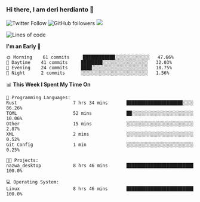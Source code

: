 ### Hi there, I am deri herdianto 👋
![Twitter Follow](https://img.shields.io/twitter/follow/deikatsuo?label=Follow)
![GitHub followers](https://img.shields.io/github/followers/deikatsuo?label=Follow&style=social)
![](https://visitor-badge.glitch.me/badge?page_id=deikatsuo.deikatsuo)

<!--
**deikatsuo/deikatsuo** is a ✨ _special_ ✨ repository because its `README.md` (this file) appears on your GitHub profile.

Here are some ideas to get you started:

- 🔭 I’m currently working on ...
- 🌱 I’m currently learning ...
- 👯 I’m looking to collaborate on ...
- 🤔 I’m looking for help with ...
- 💬 Ask me about ...
- 📫 How to reach me: ...
- 😄 Pronouns: ...
- ⚡ Fun fact: ...
-->

<!--START_SECTION:waka-->
![Lines of code](https://img.shields.io/badge/From%20Hello%20World%20I%27ve%20Written-14225%20lines%20of%20code-blue)

**I'm an Early 🐤** 

```text
🌞 Morning    61 commits     ████████████░░░░░░░░░░░░░   47.66% 
🌆 Daytime    41 commits     ████████░░░░░░░░░░░░░░░░░   32.03% 
🌃 Evening    24 commits     ████░░░░░░░░░░░░░░░░░░░░░   18.75% 
🌙 Night      2 commits      ░░░░░░░░░░░░░░░░░░░░░░░░░   1.56%

```


📊 **This Week I Spent My Time On** 

```text
💬 Programming Languages: 
Rust                     7 hrs 34 mins       █████████████████████░░░░   86.26% 
TOML                     52 mins             ██░░░░░░░░░░░░░░░░░░░░░░░   10.06% 
Other                    15 mins             ░░░░░░░░░░░░░░░░░░░░░░░░░   2.87% 
XML                      2 mins              ░░░░░░░░░░░░░░░░░░░░░░░░░   0.52% 
Git Config               1 min               ░░░░░░░░░░░░░░░░░░░░░░░░░   0.25%

🐱‍💻 Projects: 
nazwa_desktop            8 hrs 46 mins       █████████████████████████   100.0%

💻 Operating System: 
Linux                    8 hrs 46 mins       █████████████████████████   100.0%

```


<!--END_SECTION:waka-->
